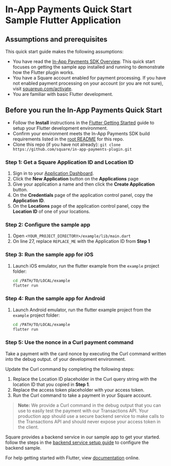 #  In-App Payments Quick Start Sample Flutter Application



## Assumptions and prerequisites

This quick start guide makes the following assumptions:

* You have read the [In-App Payments SDK Overview]. This quick start focuses on getting
  the sample app installed and running to demonstrate how the Flutter
  plugin works.
* You have a Square account enabled for payment processing. If you have not
  enabled payment processing on your account (or you are not sure), visit
  [squareup.com/activate].
* You are familiar with basic Flutter development.

## Before you run the In-App Payments Quick Start

* Follow the **Install** instructions in the [Flutter Getting Started] guide to
  setup your Flutter development environment.
* Confirm your environment meets the In-App Payments SDK build requirements listed in the [root README] for this repo.
* Clone this repo (if you have not already):
  `git clone https://github.com/square/in-app-payments-plugin.git`


### Step 1: Get a Square Application ID and Location ID 

1. Sign in to your [Application Dashboard](https://connect.squareup.com/apps).
1. Click the **New Application** button on the **Applications** page
1. Give your application a name and then click the **Create Application** button.
1. On the **Credentials** page of the application control panel, copy the
   **Application ID**.
1. On the **Locations** page of the application control panel, copy the
   **Location ID** of one of your locations.


### Step 2: Configure the sample app
1. Open `<YOUR_PROJECT_DIRECTORY>/example/lib/main.dart`
1. On line 27, replace `REPLACE_ME` with the Application ID from **Step 1**

### Step 3: Run the sample app for iOS

1. Launch iOS emulator, run the flutter example from the `example` project folder: 
    ```bash
    cd /PATH/TO/LOCAL/example
    flutter run
    ```

### Step 4: Run the sample app for Android

1. Launch Android emulator, run the flutter example project from the `example` project folder:
    ```bash
    cd /PATH/TO/LOCAL/example
    flutter run
    ```

### Step 5: Use the nonce in a Curl payment command
Take a payment with the card nonce by executing the Curl command written into the debug output.
of your development environment. 

Update the Curl command by completing the following steps:

1. Replace the Location ID placeholder in the Curl query string with the 
location ID that you copied in **Step 1**.
1. Replace the access token placeholder with your access token. 
1. Run the Curl command to take a payment in your Square account.
>**Note:** We provide a Curl command in the debug output that you can use to easily test the payment with our  Transactions API. Your production app should use a secure backend service to make calls to the Transactions API and should never expose your access token in the client.

Square provides a backend service in our sample app to get your started. follow the 
steps in the [backend service setup guide] to configure the backend sample.

For help getting started with Flutter, view [documentation](https://flutter.io/) online.

[//]: # "Link anchor definitions"
[In-App Payments SDK Overview]: https://docs.connect.squareup.com/payments/in-app-payments-sdk/what-it-does
[squareup.com/activate]: https://squareup.com/activate
[Square Application Dashboard]: https://connect.squareup.com/apps/
[Flutter Getting Started]: https://flutter.io/docs/get-started/install
[root README]: ../README.md
[transaction details in Square Dashboard]: https://squareup.com/dashboard/sales/transactions
[backend service setup guide]: take_a_payment.md
